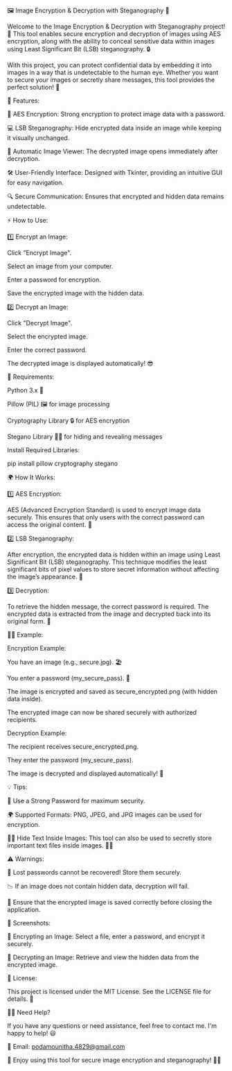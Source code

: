 🖼️ Image Encryption & Decryption with Steganography 🔐

Welcome to the Image Encryption & Decryption with Steganography project! 🎉 This tool enables secure encryption and decryption of images using AES encryption, along with the ability to conceal sensitive data within images using Least Significant Bit (LSB) steganography. 🔒

With this project, you can protect confidential data by embedding it into images in a way that is undetectable to the human eye. Whether you want to secure your images or secretly share messages, this tool provides the perfect solution! 🚀

🌟 Features:

🔐 AES Encryption: Strong encryption to protect image data with a password.

💻 LSB Steganography: Hide encrypted data inside an image while keeping it visually unchanged.

📸 Automatic Image Viewer: The decrypted image opens immediately after decryption.

🛠️ User-Friendly Interface: Designed with Tkinter, providing an intuitive GUI for easy navigation.

🔍 Secure Communication: Ensures that encrypted and hidden data remains undetectable.

⚡ How to Use:

1️⃣ Encrypt an Image:

Click "Encrypt Image".

Select an image from your computer.

Enter a password for encryption.

Save the encrypted image with the hidden data.

2️⃣ Decrypt an Image:

Click "Decrypt Image".

Select the encrypted image.

Enter the correct password.

The decrypted image is displayed automatically! 😎

🔧 Requirements:

Python 3.x 🐍

Pillow (PIL) 🖼️ for image processing

Cryptography Library 🔒 for AES encryption

Stegano Library 🕵️‍♂️ for hiding and revealing messages

Install Required Libraries:

pip install pillow cryptography stegano

🌍 How It Works:

1️⃣ AES Encryption:

AES (Advanced Encryption Standard) is used to encrypt image data securely. This ensures that only users with the correct password can access the original content. 🔐

2️⃣ LSB Steganography:

After encryption, the encrypted data is hidden within an image using Least Significant Bit (LSB) steganography. This technique modifies the least significant bits of pixel values to store secret information without affecting the image’s appearance. 🤫

3️⃣ Decryption:

To retrieve the hidden message, the correct password is required. The encrypted data is extracted from the image and decrypted back into its original form. 🧩

🧑‍💻 Example:

Encryption Example:

You have an image (e.g., secure.jpg). 🏖️

You enter a password (my_secure_pass). 🔑

The image is encrypted and saved as secure_encrypted.png (with hidden data inside).

The encrypted image can now be shared securely with authorized recipients.

Decryption Example:

The recipient receives secure_encrypted.png.

They enter the password (my_secure_pass).

The image is decrypted and displayed automatically! 🌈

💡 Tips:

🔑 Use a Strong Password for maximum security.

🌍 Supported Formats: PNG, JPEG, and JPG images can be used for encryption.

🕵️‍♂️ Hide Text Inside Images: This tool can also be used to secretly store important text files inside images. 📄🎨

⚠️ Warnings:

🚨 Lost passwords cannot be recovered! Store them securely.

📉 If an image does not contain hidden data, decryption will fail.

🛑 Ensure that the encrypted image is saved correctly before closing the application.

📸 Screenshots:

📌 Encrypting an Image:
Select a file, enter a password, and encrypt it securely.

📌 Decrypting an Image:
Retrieve and view the hidden data from the encrypted image.

📜 License:

This project is licensed under the MIT License. See the LICENSE file for details. 📄

🙋‍♂️ Need Help?

If you have any questions or need assistance, feel free to contact me. I'm happy to help! 😃

📩 Email: podamounitha.4829@gmail.com


🎉 Enjoy using this tool for secure image encryption and steganography! 🚀🔐


